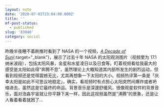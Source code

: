 ```yaml
---
layout: note
date: '2020-07-01T23:04:00.000Z'
title: ''
mf-post-status:
  - published
slug: '83040'
category: social
---
```

昨晚半夜睡不着刷推时看到了 NASA 的一个视频，[*A Decade of Sun*](https://youtu.be/l3QQQu7QLoM){:target=&quot;_blank&quot;}，展示了过去十年 NASA 的太阳观测图片（视频里为 17.1 纳米波段），包括太阳风暴，金星和水星凌日以及日食等。盯着视频看给我最大的感受是太阳如此得“奔腾不息”，虽然理论上大概知道其内部所发生的剧烈运动，但看到视频还是觉得震撼无比，尤其再想象一下太阳的大小。视频热评第一条是「庆幸太阳是如此不可思议地稳定」，确实，看视频时有点担心太阳突然间爆炸或者坍缩进去，虽然这是它最终的命运。背景音乐是深邃舒缓风，很像观星软件的背景音乐，面对浩淼宇宙就让你平静下来一样，因此这视频虽然是“沸腾”的景象，还是让人看着看着就困了…
